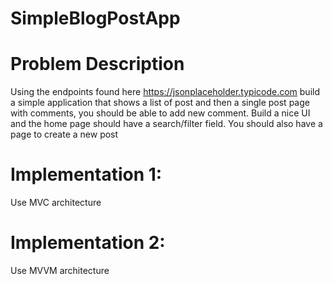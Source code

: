 # SimpleBlogPostApp

# Problem Description 

Using the endpoints found here https://jsonplaceholder.typicode.com build a simple application that shows a list of post and then a single post page with comments, you should be able to add new comment. Build a nice UI and the home page should have a search/filter field. You should also have a page to create a new post 

 
 

# Implementation 1: 

Use MVC architecture 

 
 

# Implementation 2: 

Use MVVM architecture 
